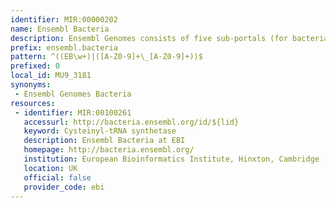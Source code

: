 ```yaml
---
identifier: MIR:00000202
name: Ensembl Bacteria
description: Ensembl Genomes consists of five sub-portals (for bacteria, protists, fungi, plants and invertebrate metazoa) designed to complement the availability of vertebrate genomes in Ensembl. This collection is concerned with bacterial genomes.
prefix: ensembl.bacteria
pattern: ^((EB\w+)|([A-Z0-9]+\_[A-Z0-9]+))$
prefixed: 0
local_id: MU9_3181
synonyms:
 - Ensembl Genomes Bacteria
resources:
 - identifier: MIR:00100261
   accessurl: http://bacteria.ensembl.org/id/${lid}
   keyword: Cysteinyl-tRNA synthetase
   description: Ensembl Bacteria at EBI
   homepage: http://bacteria.ensembl.org/
   institution: European Bioinformatics Institute, Hinxton, Cambridge
   location: UK
   official: false
   provider_code: ebi
---
```

